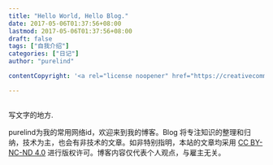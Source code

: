 ```yaml
---
title: "Hello World, Hello Blog."
date: 2017-05-06T01:37:56+08:00
lastmod: 2017-05-06T01:37:56+08:00
draft: false
tags: ["自我介绍"]
categories: ["日记"]
author: "purelind"

contentCopyright: '<a rel="license noopener" href="https://creativecommons.org/licenses/by-nc-nd/4.0/" target="_blank">Creative Commons Attribution-ShareAlike License</a>'

---
```


## 

写文字的地方.

purelind为我的常用网络id，欢迎来到我的博客。Blog 将专注知识的整理和归纳，技术为主，也会有非技术的文章。如非特别指明，本站的文章均采用  [CC BY-NC-ND 4.0](https://creativecommons.org/licenses/by-nc-nd/4.0/) 进行版权许可。博客内容仅代表个人观点，与雇主无关。